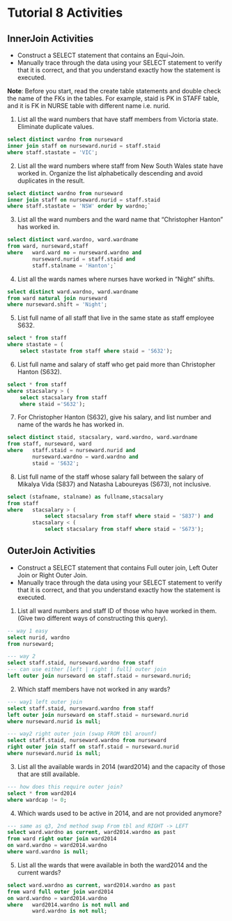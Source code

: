 # Tutorial 8 Activities

## InnerJoin Activities

- Construct a SELECT statement that contains an Equi-Join.
- Manually trace through the data using your SELECT statement to verify that it is correct, and that you understand exactly how the statement is executed.

**Note**: Before you start, read the create table statements and double check the name of the FKs in the tables. For example, staid is PK in STAFF table, and it is FK in NURSE table with different name i.e. nurid.

1. List all the ward numbers that have staff members from Victoria state. Eliminate duplicate values.

```sql
select distinct wardno from nurseward
inner join staff on nurseward.nurid = staff.staid
where staff.stastate = 'VIC';
```

2. List all the ward numbers where staff from New South Wales state have worked in. Organize the list alphabetically descending and avoid duplicates in the result.

```sql
select distinct wardno from nurseward 
inner join staff on nurseward.nurid = staff.staid 
where staff.stastate = 'NSW' order by wardno;`
```

3. List all the ward numbers and the ward name that “Christopher Hanton” has worked in.

```sql
select distinct ward.wardno, ward.wardname
from ward, nurseward,staff
where   ward.ward no = nurseward.wardno and
        nurseward.nurid = staff.staid and
        staff.stalname = 'Hanton';`
```

4. List all the wards names where nurses have worked in “Night” shifts.

```sql
select distinct ward.wardno, ward.wardname
from ward natural join nurseward
where nurseward.shift = 'Night';
```

5. List full name of all staff that live in the same state as staff employee S632.

```sql
select * from staff
where stastate = (
    select stastate from staff where staid = 'S632');
```

6. List full name and salary of staff who get paid more than Christopher Hanton (S632).

```sql
select * from staff 
where stacsalary > (
    select stacsalary from staff
    where staid ='S632');
```

7. For Christopher Hanton (S632), give his salary, and list number and name of the wards he has worked in.

```sql
select distinct staid, stacsalary, ward.wardno, ward.wardname 
from staff, nurseward, ward 
where   staff.staid = nurseward.nurid and
        nurseward.wardno = ward.wardno and
        staid = 'S632';
```

8. List full name of the staff whose salary fall between the salary of Mikalya Vida (S837) and Natasha Laboureyas (S673), not inclusive.

```sql
select (stafname, stalname) as fullname,stacsalary 
from staff 
where   stacsalary > (
            select stacsalary from staff where staid = 'S837') and
        stacsalary < (
            select stacsalary from staff where staid = 'S673');
```

## OuterJoin Activities

- Construct a SELECT statement that contains Full outer join, Left Outer Join or Right Outer Join.
- Manually trace through the data using your SELECT statement to verify that it is correct, and that you understand exactly how the statement is executed.

1. List all ward numbers and staff ID of those who have worked in them. (Give two different ways of constructing this query).

```sql
-- way 1 easy
select nurid, wardno
from nurseward;

```

```sql
--- way 2
select staff.staid, nurseward.wardno from staff
--- can use either [left | right | full] outer join
left outer join nurseward on staff.staid = nurseward.nurid;
```

2. Which staff members have not worked in any wards?

```sql
--- way1 left outer join
select staff.staid, nurseward.wardno from staff 
left outer join nurseward on staff.staid = nurseward.nurid 
where nurseward.nurid is null;
```

```sql
--- way2 right outer join (swap FROM tbl arounf)
select staff.staid, nurseward.wardno from nurseward 
right outer join staff on staff.staid = nurseward.nurid 
where nurseward.nurid is null;
```

3. List all the available wards in 2014 (ward2014) and the capacity of those that are still available.

```sql
--- how does this require outer join?
select * from ward2014
where wardcap != 0;
```

4. Which wards used to be active in 2014, and are not provided anymore?
 
```sql
--- same as q3, 2nd method swap From tbl and RIGHT -> LEFT
select ward.wardno as current, ward2014.wardno as past
from ward right outer join ward2014
on ward.wardno = ward2014.wardno
where ward.wardno is null;
```

5. List all the wards that were available in both the ward2014 and the current wards?

```sql
select ward.wardno as current, ward2014.wardno as past
from ward full outer join ward2014
on ward.wardno = ward2014.wardno
where   ward2014.wardno is not null and
        ward.wardno is not null;
```

